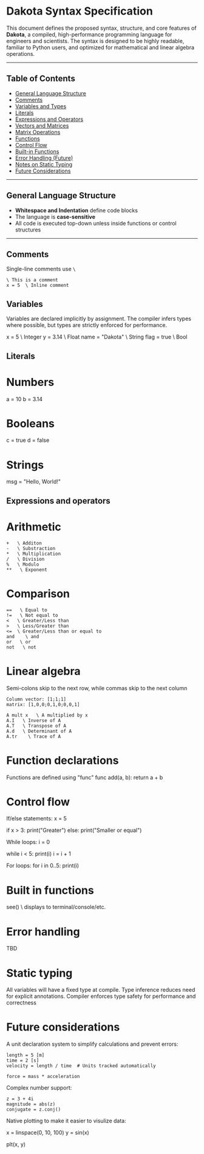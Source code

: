 # Dakota Syntax Specification

This document defines the proposed syntax, structure, and core features of **Dakota**, a compiled, high-performance programming language for engineers and scientists. The syntax is designed to be highly readable, familiar to Python users, and optimized for mathematical and linear algebra operations.

---

## Table of Contents

- [General Language Structure](#general-language-structure)
- [Comments](#comments)
- [Variables and Types](#variables-and-types)
- [Literals](#literals)
- [Expressions and Operators](#expressions-and-operators)
- [Vectors and Matrices](#vectors-and-matrices)
- [Matrix Operations](#matrix-operations)
- [Functions](#functions)
- [Control Flow](#control-flow)
- [Built-in Functions](#built-in-functions)
- [Error Handling (Future)](#error-handling-future)
- [Notes on Static Typing](#notes-on-static-typing)
- [Future Considerations](#future-considerations)

---

## General Language Structure

- **Whitespace and Indentation** define code blocks
- The language is **case-sensitive**
- All code is executed top-down unless inside functions or control structures

---

## Comments

Single-line comments use `\`

```
\ This is a comment
x = 5  \ Inline comment
```

## Variables
Variables are declared implicitly by assignment. The compiler infers types where possible, but types are strictly enforced for performance.

x = 5               \ Integer
y = 3.14            \ Float
name = "Dakota"    \ String
flag = true         \ Bool

## Literals

# Numbers
a = 10
b = 3.14

# Booleans
c = true
d = false

# Strings
msg = "Hello, World!"

## Expressions and operators

# Arithmetic
```
+   \ Additon
-   \ Substraction
*   \ Multiplication
/   \ Division
%   \ Modulo
**   \ Exponent
```

# Comparison
```
==   \ Equal to
!=   \ Not equal to
<   \ Greater/Less than
>   \ Less/Greater than
<=  \ Greater/Less than or equal to
and    \ and
or   \ or
not   \ not
```

# Linear algebra
Semi-colons skip to the next row, while commas skip to the next column
```
Column vector: [1;1;1] 
matrix: [1,0,0;0,1,0;0,0,1]

A mult x   \ A multiplied by x
A.I   \ Inverse of A
A.T   \ Transpose of A
A.d   \ Determinant of A
A.tr    \ Trace of A
```

# Function declarations
Functions are defined using "func"
func add(a, b):
    return a + b

# Control flow
If/else statements:
x = 5

if x > 3:
    print("Greater")
else:
    print("Smaller or equal")

While loops:
i = 0

while i < 5:
    print(i)
    i = i + 1

For loops:
for i in 0..5:
    print(i)

# Built in functions

see()   \ displays to terminal/console/etc.

# Error handling
TBD

# Static typing
All variables will have a fixed type at compile. 
Type inference reduces need for explicit annotations.
Compiler enforces type safety for performance and correctness

# Future considerations
A unit declaration system to simplify calculations and prevent errors:
```
length = 5 [m]
time = 2 [s]
velocity = length / time  # Units tracked automatically

force = mass * acceleration
```

Complex number support:
```
z = 3 + 4i
magnitude = abs(z)
conjugate = z.conj()
```

Native plotting to make it easier to visulize data:

x = linspace(0, 10, 100)
y = sin(x)

plt(x, y)
